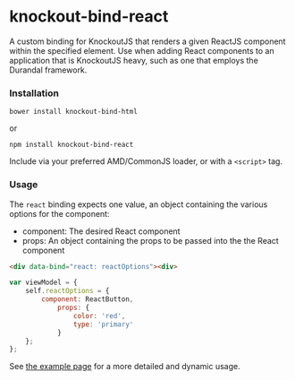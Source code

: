 # knockout-bind-react
A custom binding for KnockoutJS that renders a given ReactJS component within the specified element. Use when adding React components to an application that is KnockoutJS heavy, such as one that employs the Durandal framework.

### Installation
```
bower install knockout-bind-html
```

or

```
npm install knockout-bind-react
```

Include via your preferred AMD/CommonJS loader, or with a `<script>` tag.

### Usage

The `react` binding expects one value, an object containing the various options for the component:

* component: The desired React component
* props: An object containing the props to be passed into the the React component

```html
<div data-bind="react: reactOptions"><div>
```

```javascript
var viewModel = {
	self.reactOptions = {
		component: ReactButton,
			props: {
				color: 'red',
				type: 'primary'
			}
	};
};
```

See [the example page](http://calvinwoo.github.io/knockout-bind-react/) for a more detailed and dynamic usage.
